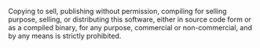 Copying to sell, publishing without permission, compiling for selling purpose, selling, or distributing this software, either in source code form or as a compiled binary, for any purpose, commercial or non-commercial, and by any means is strictly prohibited.
